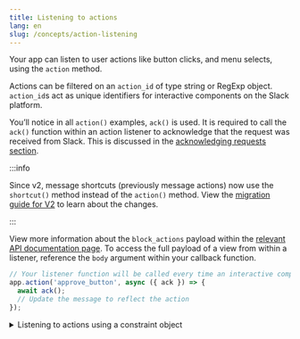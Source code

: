 ```yaml
---
title: Listening to actions
lang: en
slug: /concepts/action-listening
---
```


Your app can listen to user actions like button clicks, and menu selects, using the `action` method.

Actions can be filtered on an `action_id` of type string or RegExp object. `action_id`s act as unique identifiers for interactive components on the Slack platform. 

You’ll notice in all `action()` examples, `ack()` is used. It is required to call the `ack()` function within an action listener to acknowledge that the request was received from Slack. This is discussed in the [acknowledging requests section](/concepts/acknowledge).

:::info

Since v2, message shortcuts (previously message actions) now use the `shortcut()` method instead of the `action()` method. View the [migration guide for V2](/tutorial/migration-v2) to learn about the changes.

:::

View more information about the `block_actions` payload within the [relevant API documentation page](https://api.slack.com/reference/interaction-payloads). To access the full payload of a view from within a listener, reference the `body` argument within your callback function.

```javascript
// Your listener function will be called every time an interactive component with the action_id "approve_button" is triggered
app.action('approve_button', async ({ ack }) => {
  await ack();
  // Update the message to reflect the action
});
```

<details>
<summary>
Listening to actions using a constraint object
</summary>

You can use a constraints object to listen to `callback_id`s, `block_id`s, and `action_id`s (or any combination of them). Constraints in the object can be of type string or RegExp object.

```javascript
// Your listener function will only be called when the action_id matches 'select_user' AND the block_id matches 'assign_ticket'
app.action({ action_id: 'select_user', block_id: 'assign_ticket' },
  async ({ body, client, ack, logger }) => {
    await ack();
    try {
      // Make sure the action isn't from a view (modal or app home)
      if (body.message) {
        const result = await client.reactions.add({
          name: 'white_check_mark',
          timestamp: body.message.ts,
          channel: body.channel.id
        });

        logger.info(result);
      }
    }
    catch (error) {
      logger.error(error);
    }
  });
```

</details>